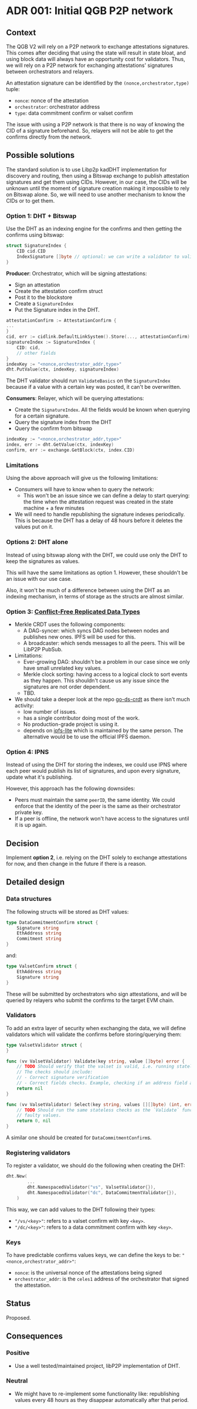# ADR 001: Initial QGB P2P network

## Context

The QGB V2 will rely on a P2P network to exchange attestations signatures. This comes after deciding that using the state will result in state bloat, and using block data will always have an opportunity cost for validators. Thus, we will rely on a P2P network for exchanging attestations' signatures between orchestrators and relayers.

An attestation signature can be identified by the `(nonce,orchestrator,type)` tuple:

- `nonce`: nonce of the attestation
- `orchestrator`: orchestrator address
- `type`: data commitment confirm or valset confirm

The issue with using a P2P network is that there is no way of knowing the CID of a signature beforehand. So, relayers will not be able to get the confirms directly from the network.

## Possible solutions

The standard solution is to use Libp2p kadDHT implementation for discovery and routing, then using a Bitswap exchange to publish attestation signatures and get them using CIDs. However, in our case, the CIDs will be unknown until the moment of signature creation making it impossible to rely on Bitswap alone. So, we will need to use another mechanism to know the CIDs or to get them.

### Option 1: DHT + Bitswap

Use the DHT as an indexing engine for the confirms and then getting the confirms using bitswap:

```go
struct SignatureIndex {
	CID cid.CID
	IndexSignature []byte // optional: we can write a validator to validate this signature: <https://github.com/libp2p/go-libp2p-record/blob/f093f9649af5edc2edcb3c262bd2d2a4b022d601/validator.go#L27>
}
```

**Producer**: Orchestrator, which will be signing attestations:

- Sign an attestation
- Create the attestation confirm struct
- Post it to the blockstore
- Create a `SignatureIndex`
- Put the Signature index in the DHT.

```go
attestationConfirm := AttestationConfirm {
...
}
cid, err := cidlink.DefaultLinkSystem().Store(..., attestationConfirm)
signatureIndex := SignatureIndex {
	CID: cid,
	// other fields
}
indexKey := "<nonce,orchestrator_addr,type>"
dht.PutValue(ctx, indexKey, signatureIndex)
```

The DHT validator should run `ValidateBasics` on the `SignatureIndex` because if a value with a certain key was posted, it can't be overwritten.

**Consumers**: Relayer, which will be querying attestations:

- Create the `SignatureIndex`. All the fields would be known when querying for a certain signature.
- Query the signature index from the DHT
- Query the confirm from bitswap

```go
indexKey := "<nonce,orchestrator_addr,type>"
index, err := dht.GetValue(ctx, indexKey)
confirm, err := exchange.GetBlock(ctx, index.CID)
```

### Limitations

Using the above approach will give us the following limitations:

- Consumers will have to know when to query the network:
  - This won't be an issue since we can define a delay to start querying: the time when the attestation request was created in the state machine + a few minutes
- We will need to handle republishing the signature indexes periodically. This is because the DHT has a delay of 48 hours before it deletes the values put on it.

### Options 2: DHT alone

Instead of using bitswap along with the DHT, we could use only the DHT to keep the signatures as values.

This will have the same limitations as option 1. However, these shouldn't be an issue with our use case.

Also, it won't be much of a difference between using the DHT as an indexing mechanism, in terms of storage as the structs are almost similar.

### Option 3: [Conflict-Free Replicated Data Types](https://github.com/ipfs/go-ds-crdt)

- Merkle CRDT uses the following components:
  - A DAG-syncer: which syncs DAG nodes between nodes and publishes new ones. IPFS will be used for this.
  - A broadcaster: which sends messages to all the peers. This will be LibP2P PubSub.
- Limitations:
  - Ever-growing DAG: shouldn't be a problem in our case since we only have small unrelated key values.
  - Merkle clock sorting: having access to a logical clock to sort events as they happen. This shouldn't cause us any issue since the signatures are not order dependent.
  - TBD.
- We should take a deeper look at the repo [go-ds-crdt](https://github.com/ipfs/go-ds-crdt) as there isn't much activity:
  - low number of issues.
  - has a single contributor doing most of the work.
  - No production-grade project is using it.
  - depends on [ipfs-lite](https://github.com/hsanjuan/ipfs-lite) which is maintained by the same person. The alternative would be to use the official IPFS daemon.

### Option 4: IPNS

Instead of using the DHT for storing the indexes, we could use IPNS where each peer would publish its list of signatures, and upon every signature, update what it's publishing.

However, this approach has the following downsides:

- Peers must maintain the same `peerID`, the same identity. We could enforce that the identity of the peer is the same as their orchestrator private key.
- If a peer is offline, the network won't have access to the signatures until it is up again.

## Decision

Implement **option 2**, i.e. relying on the DHT solely to exchange attestations for now, and then change in the future if there is a reason.

## Detailed design

### Data structures

The following structs will be stored as DHT values:

```go
type DataCommitmentConfirm struct {
	Signature string
	EthAddress string
	Commitment string
}
```

and:

```go
type ValsetConfirm struct {
	EthAddress string
	Signature string
}
```

These will be submitted by orchestrators who sign attestations, and will be queried by relayers who submit the confirms to the target EVM chain.

### Validators

To add an extra layer of security when exchanging the data, we will define validators which will validate the confirms before storing/querying them:

```go
type ValsetValidator struct {
}

func (vv ValsetValidator) Validate(key string, value []byte) error {
	// TODO Should verify that the valset is valid, i.e. running stateless checks on it.
	// The checks should include:
	// - Correct signature verification
	// - Correct fields checks. Example, checking if an address field as a correctly formatted address.
	return nil
}

func (vv ValsetValidator) Select(key string, values [][]byte) (int, error) {
	// TODO Should run the same stateless checks as the `Validate` function to avoid querying
	// faulty values.
	return 0, nil
}
```

A similar one should be created for `DataCommitmentConfirm`s.

### Registering validators

To register a validator, we should do the following when creating the DHT:

```go
dht.New(
		...
		dht.NamespacedValidator("vs", ValsetValidator{}),
		dht.NamespacedValidator("dc", DataCommitmentValidator{}),
	)
```

This way, we can add values to the DHT following their types:

- `"/vs/<key>"`: refers to a valset confirm with key `<key>`.
- `"/dc/<key>"`: refers to a data commitment confirm with key `<key>`.

### Keys

To have predictable confirms values keys, we can define the keys to be: `"<nonce,orchestrator_addr>"`:

- `nonce`: is the universal nonce of the attestations being signed
- `orchestrator_addr`: is the `celes1` address of the orchestrator that signed the attestation.

## Status

Proposed.

## Consequences

### Positive

- Use a well tested/maintained project, libP2P implementation of DHT.

### Neutral

- We might have to re-implement some functionality like: republishing values every 48 hours as they disappear automatically after that period.
